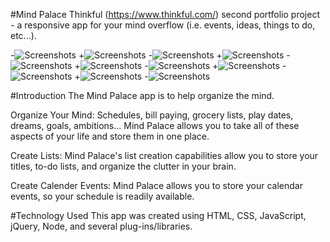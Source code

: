  #Mind Palace
 Thinkful (https://www.thinkful.com/) second portfolio project - a responsive app for your mind overflow (i.e. events, ideas, things to do, etc...).
 
-![Screenshots](https://github.com/sgarcia30/api-capstone/blob/master/app_screenshots/build%20list%20page.PNG)
+![Screenshots](https://github.com/sgarcia30/api-capstone/blob/master/app_screenshots/calendar%20page.PNG)
-![Screenshots](https://github.com/sgarcia30/api-capstone/blob/master/app_screenshots/create%20event%20form%20page.PNG)
+![Screenshots](https://github.com/sgarcia30/api-capstone/blob/master/app_screenshots/create%20list%20form%20page.PNG)
-![Screenshots](https://github.com/sgarcia30/api-capstone/blob/master/app_screenshots/dashboard%20page.PNG)
+![Screenshots](https://github.com/sgarcia30/api-capstone/blob/master/app_screenshots/landing%20page%201.PNG)
-![Screenshots](https://github.com/sgarcia30/api-capstone/blob/master/app_screenshots/landing%20page%202.PNG)
+![Screenshots](https://github.com/sgarcia30/api-capstone/blob/master/app_screenshots/lists%20page.PNG)
-![Screenshots](https://github.com/sgarcia30/api-capstone/blob/master/app_screenshots/login%20page.PNG)
+![Screenshots](https://github.com/sgarcia30/api-capstone/blob/master/app_screenshots/registration%20page.PNG)
-![Screenshots](https://github.com/sgarcia30/api-capstone/blob/master/app_screenshots/show%20events%20on%20specified%20date%20page.PNG)
 
 #Introduction
The Mind Palace app is to help organize the mind. 

Organize Your Mind:
Schedules, bill paying, grocery lists, play dates, dreams, goals, ambitions... Mind Palace allows you to 
take all of these aspects of your life and store them in one place.

Create Lists:
Mind Palace's list creation capabilities allow you to store your titles, to-do lists, and organize the clutter
in your brain.

Create Calender Events:
Mind Palace allows you to store your calendar events, so your schedule is readily available.
 
 #Technology Used
This app was created using HTML, CSS, JavaScript, jQuery, Node, and several plug-ins/libraries.